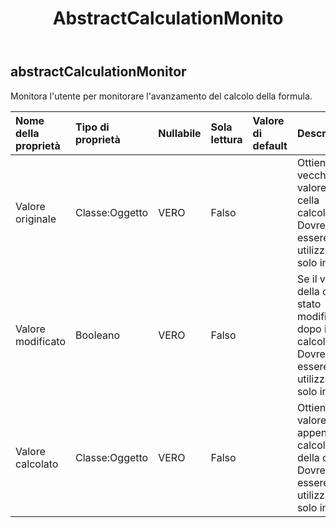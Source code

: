 ﻿---
title: AbstractCalculationMonito
second_title: Aspose.Cells Cloud Documen
type: docs
url: /it/specification/model/abstractcalculationmonitor/
description: "Aspose.Cells Specifica del modello cloud: AbstractCalculationMonitor. Gestisci facilmente Excel e altri fogli di calcolo con funzionalità come apertura, generazione, modifica, divisione, unione, confronto e conversione"
kwords: Excel, Office, Foglio di calcolo, Cloud REST API, AbstractCalculationMonitor
weight: 50
---
## **abstractCalculationMonitor**

 Monitora l'utente per monitorare l'avanzamento del calcolo della formula.

| Nome della proprietà| Tipo di proprietà| Nullabile| Sola lettura| Valore di default| Descrizione|
|:- |:- |:- |:- |:- |:- |
| Valore originale| Classe:Oggetto| VERO| Falso|| Ottiene il vecchio valore della cella calcolata. Dovrebbe essere utilizzato solo in e .|
| Valore modificato| Booleano| VERO| Falso|| Se il valore della cella è stato modificato dopo il calcolo. Dovrebbe essere utilizzato solo in .|
| Valore calcolato| Classe:Oggetto| VERO| Falso|| Ottiene il valore appena calcolato della cella. Dovrebbe essere utilizzato solo in .|

